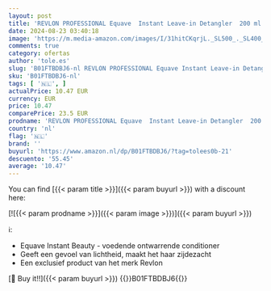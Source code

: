 ```yaml
---
layout: post
title: 'REVLON PROFESSIONAL Equave  Instant Leave-in Detangler  200 ml   hydronutritieve spray  voedt en beschermt het haar  voor normaal tot droog haar'
date: 2024-08-23 03:40:18
image: 'https://m.media-amazon.com/images/I/31hitCKqrjL._SL500_._SL400_.jpg'
comments: true
category: ofertas
author: 'tole.es'
slug: 'B01FTBDBJ6-nl REVLON PROFESSIONAL Equave Instant Leave-in Detangler 200...'
sku: 'B01FTBDBJ6-nl'
tags: [ '🇳🇱', ]
actualPrice: 10.47 EUR
currency: EUR
price: 10.47
comparePrice: 23.5 EUR
prodname: 'REVLON PROFESSIONAL Equave  Instant Leave-in Detangler  200 ml   hydronutritieve spray  voedt en beschermt het haar  voor normaal tot droog haar'
country: 'nl'
flag: '🇳🇱'
brand: ''
buyurl: 'https://www.amazon.nl/dp/B01FTBDBJ6/?tag=tolees0b-21'
descuento: '55.45'
average: '10.47'
---
```


You can find [{{< param title >}}]({{< param buyurl >}}) with a discount here:

[![{{< param prodname >}}]({{< param image >}})]({{< param buyurl >}})

ℹ️:

- Equave Instant Beauty - voedende ontwarrende conditioner
- Geeft een gevoel van lichtheid, maakt het haar zijdezacht
- Een exclusief product van het merk Revlon

[🛒 Buy it!!]({{< param buyurl >}})
{{<world>}}B01FTBDBJ6{{</world>}}

